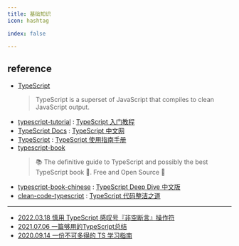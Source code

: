 ```yaml
---
title: 基础知识
icon: hashtag

index: false

---
```


<!-- more -->

## reference

- [TypeScript](https://github.com/microsoft/TypeScript)
    > TypeScript is a superset of JavaScript that compiles to clean JavaScript output.
- [typescript-tutorial](https://github.com/xcatliu/typescript-tutorial) : [TypeScript 入门教程](https://ts.xcatliu.com/)
- [TypeScript Docs](https://www.typescriptlang.org/docs) : [TypeScript 中文网](https://ts.nodejs.cn/docs/)
- [TypeScript](https://github.com/zhongsp/TypeScript) : [TypeScript 使用指南手册](https://www.patrickzhong.com/TypeScript)
- [typescript-book](https://github.com/basarat/typescript-book)
    > 📚 The definitive guide to TypeScript and possibly the best TypeScript book 📖. Free and Open Source 🌹
- [typescript-book-chinese](https://github.com/jkchao/typescript-book-chinese) : [TypeScript Deep Dive 中文版](https://jkchao.github.io/typescript-book-chinese)
- [clean-code-typescript](https://github.com/labs42io/clean-code-typescript) : [TypeScript 代码整洁之道](https://github.com/pipiliang/clean-code-typescript)

------

- [2022.03.18 慎用 TypeScript 感叹号『非空断言』操作符](https://juejin.cn/post/7076293418988601375)
- [2021.07.06 一篇够用的TypeScript总结](https://juejin.cn/post/6981728323051192357)
- [2020.09.14 一份不可多得的 TS 学习指南](https://juejin.cn/post/6872111128135073806)